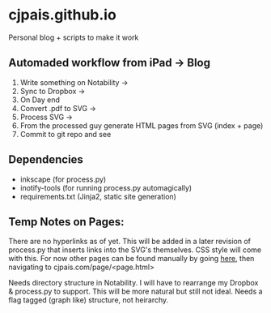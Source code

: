 # cjpais.github.io
Personal blog + scripts to make it work

## Automaded workflow from iPad -> Blog

1. Write something on Notability -> 
2. Sync to Dropbox -> 
3. On Day end
  4. Convert .pdf to SVG -> 
  5. Process SVG -> 
  6. From the processed guy generate HTML pages from SVG (index + page)
  7. Commit to git repo and see

## Dependencies
  * inkscape (for process.py)
  * inotify-tools (for running process.py automagically)
  * requirements.txt (Jinja2, static site generation) 
  
## Temp Notes on Pages:
There are no hyperlinks as of yet. This will be added in a later revision of process.py that inserts links into the SVG's themselves. CSS style will come with this. For now other pages can be found manually by going [here](https://github.com/cjpais/cjpais.github.io/tree/master/page), then navigating to cjpais.com/page/<page.html>

Needs directory structure in Notability. I will have to rearrange my Dropbox & process.py to support. This will be more natural but still not ideal. Needs a flag tagged (graph like) structure, not heirarchy. 
